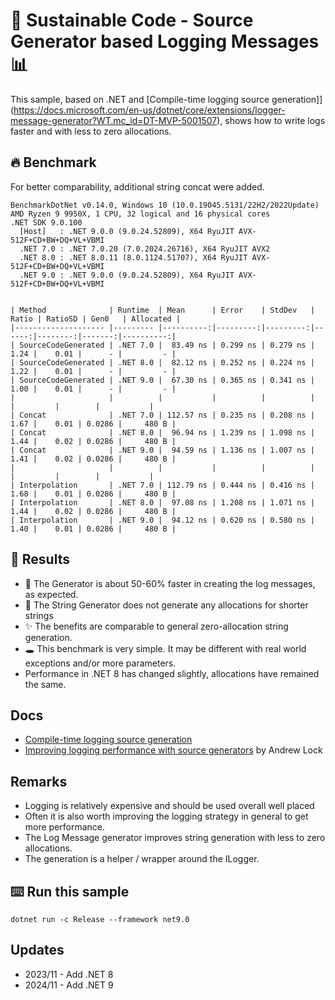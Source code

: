 # 🌳 Sustainable Code - Source Generator based Logging Messages 📊

This sample, based on .NET and [Compile-time logging source generation]](https://docs.microsoft.com/en-us/dotnet/core/extensions/logger-message-generator?WT.mc_id=DT-MVP-5001507), shows how to write logs faster and with less to zero allocations.

## 🔥 Benchmark

For better comparability, additional string concat were added.

```
BenchmarkDotNet v0.14.0, Windows 10 (10.0.19045.5131/22H2/2022Update)
AMD Ryzen 9 9950X, 1 CPU, 32 logical and 16 physical cores
.NET SDK 9.0.100
  [Host]   : .NET 9.0.0 (9.0.24.52809), X64 RyuJIT AVX-512F+CD+BW+DQ+VL+VBMI
  .NET 7.0 : .NET 7.0.20 (7.0.2024.26716), X64 RyuJIT AVX2
  .NET 8.0 : .NET 8.0.11 (8.0.1124.51707), X64 RyuJIT AVX-512F+CD+BW+DQ+VL+VBMI
  .NET 9.0 : .NET 9.0.0 (9.0.24.52809), X64 RyuJIT AVX-512F+CD+BW+DQ+VL+VBMI


| Method              | Runtime  | Mean      | Error    | StdDev   | Ratio | RatioSD | Gen0   | Allocated |
|-------------------- |--------- |----------:|---------:|---------:|------:|--------:|-------:|----------:|
| SourceCodeGenerated | .NET 7.0 |  83.49 ns | 0.299 ns | 0.279 ns |  1.24 |    0.01 |      - |         - |
| SourceCodeGenerated | .NET 8.0 |  82.12 ns | 0.252 ns | 0.224 ns |  1.22 |    0.01 |      - |         - |
| SourceCodeGenerated | .NET 9.0 |  67.30 ns | 0.365 ns | 0.341 ns |  1.00 |    0.01 |      - |         - |
|                     |          |           |          |          |       |         |        |           |
| Concat              | .NET 7.0 | 112.57 ns | 0.235 ns | 0.208 ns |  1.67 |    0.01 | 0.0286 |     480 B |
| Concat              | .NET 8.0 |  96.94 ns | 1.239 ns | 1.098 ns |  1.44 |    0.02 | 0.0286 |     480 B |
| Concat              | .NET 9.0 |  94.59 ns | 1.136 ns | 1.007 ns |  1.41 |    0.02 | 0.0286 |     480 B |
|                     |          |           |          |          |       |         |        |           |
| Interpolation       | .NET 7.0 | 112.79 ns | 0.444 ns | 0.416 ns |  1.68 |    0.01 | 0.0286 |     480 B |
| Interpolation       | .NET 8.0 |  97.08 ns | 1.208 ns | 1.071 ns |  1.44 |    0.02 | 0.0286 |     480 B |
| Interpolation       | .NET 9.0 |  94.12 ns | 0.620 ns | 0.580 ns |  1.40 |    0.01 | 0.0286 |     480 B |
```

## 🏁 Results

- 🎿 The Generator is about 50-60% faster in creating the log messages, as expected.
- 🔋 The String Generator does not generate any allocations for shorter strings
- ✨ The benefits are comparable to general zero-allocation string generation.
- 🕳️ This benchmark is very simple. It may be different with real world exceptions and/or more parameters.
- Performance in .NET 8 has changed slightly, allocations have remained the same.

## Docs

- [Compile-time logging source generation](https://docs.microsoft.com/en-us/dotnet/core/extensions/logger-message-generator?WT.mc_id=DT-MVP-5001507)
- [Improving logging performance with source generators](https://andrewlock.net/exploring-dotnet-6-part-8-improving-logging-performance-with-source-generators/) by Andrew Lock

## Remarks

- Logging is relatively expensive and should be used overall well placed
- Often it is also worth improving the logging strategy in general to get more performance.
- The Log Message generator improves string generation with less to zero allocations.
- The generation is a helper / wrapper around the ILogger.

## ⌨️ Run this sample

```shell
dotnet run -c Release --framework net9.0
```

## Updates

- 2023/11 - Add .NET 8
- 2024/11 - Add .NET 9
